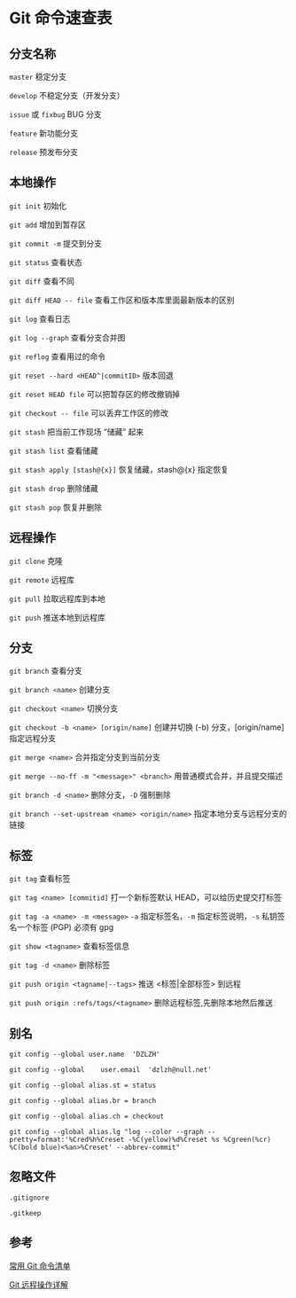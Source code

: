 # Git 命令速查表

## 分支名称

`master` 稳定分支

`develop` 不稳定分支（开发分支）

`issue` 或 `fixbug` BUG 分支

`feature` 新功能分支

`release` 预发布分支

## 本地操作

`git init` 初始化

`git add` 增加到暂存区

`git commit -m` 提交到分支

`git status` 查看状态

`git diff` 查看不同

`git diff HEAD -- file` 查看工作区和版本库里面最新版本的区别

`git log` 查看日志

`git log --graph` 查看分支合并图

`git reflog` 查看用过的命令

`git reset --hard <HEAD^|commitID>` 版本回退

`git reset HEAD file` 可以把暂存区的修改撤销掉

`git checkout -- file` 可以丢弃工作区的修改

`git stash` 把当前工作现场 “储藏” 起来

`git stash list` 查看储藏

`git stash apply [stash@{x}]` 恢复储藏，stash@{x} 指定恢复

`git stash drop` 删除储藏

`git stash pop` 恢复并删除

## 远程操作

`git clone` 克隆

`git remote` 远程库

`git pull` 拉取远程库到本地

`git push` 推送本地到远程库

## 分支

`git branch` 查看分支

`git branch <name>` 创建分支

`git checkout <name>` 切换分支

`git checkout -b <name> [origin/name]` 创建并切换 (-b) 分支，[origin/name] 指定远程分支

`git merge <name>` 合并指定分支到当前分支

`git merge --no-ff -m "<message>" <branch>` 用普通模式合并，并且提交描述

`git branch -d <name>` 删除分支，`-D` 强制删除

`git branch --set-upstream <name> <origin/name>` 指定本地分支与远程分支的链接

## 标签

`git tag` 查看标签

`git tag <name> [commitid]` 打一个新标签默认 HEAD，可以给历史提交打标签

`git tag -a <name> -m <message>` `-a` 指定标签名，`-m` 指定标签说明，`-s` 私钥签名一个标签 (PGP) 必须有 gpg

`git show <tagname>` 查看标签信息

`git tag -d <name>` 删除标签

`git push origin <tagname|--tags>` 推送 <标签|全部标签> 到远程

`git push origin :refs/tags/<tagname>` 删除远程标签,先删除本地然后推送

## 别名

`git config --global user.name  'DZLZH'`

`git config --global 	user.email  'dzlzh@null.net'`

`git config --global alias.st = status`

`git config --global alias.br = branch`

`git config --global alias.ch = checkout`

`git config --global alias.lg "log --color --graph --pretty=format:'%Cred%h%Creset -%C(yellow)%d%Creset %s %Cgreen(%cr) %C(bold blue)<%an>%Creset' --abbrev-commit"`

## 忽略文件

`.gitignore`

`.gitkeep`

## 参考

[常用 Git 命令清单](http://www.ruanyifeng.com/blog/2015/12/git-cheat-sheet.html)

[Git 远程操作详解](http://www.ruanyifeng.com/blog/2014/06/git_remote.html)
